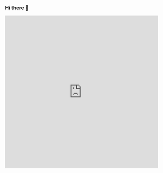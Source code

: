 ### Hi there 👋

<div style="width:100%;height:0;padding-bottom:100%;position:relative;"><iframe src="https://giphy.com/embed/xUOwGcu6wd0cXBj5n2" width="100%" height="100%" style="position:absolute" frameBorder="0" class="giphy-embed" allowFullScreen></iframe></div>
<!--

- 🔭 I’m currently working on ...
- 🌱 I’m currently learning ...
- 👯 I’m looking to collaborate on ...
- 🤔 I’m looking for help with ...
- 💬 Ask me about ...
- 📫 How to reach me: ...
- 😄 Pronouns: ...
- ⚡ Fun fact: ...
-->

